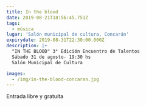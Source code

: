 ```yaml
---
title: In the blood
date: 2019-08-21T18:56:45.751Z
tags:
  - música
lugar: 'Salón municipal de cultura, Concarán'
expirydate: 2019-08-31T22:30:00.000Z
description: |+
  "IN THE BLOOD" 3° Edición Encuentro de Talentos
  Sábado 31 de agosto- 19:30 hs
  Salón Municipal de Cultura

images:
  - /img/in-the-blood-concaran.jpg
---
```

Entrada libre y gratuita
